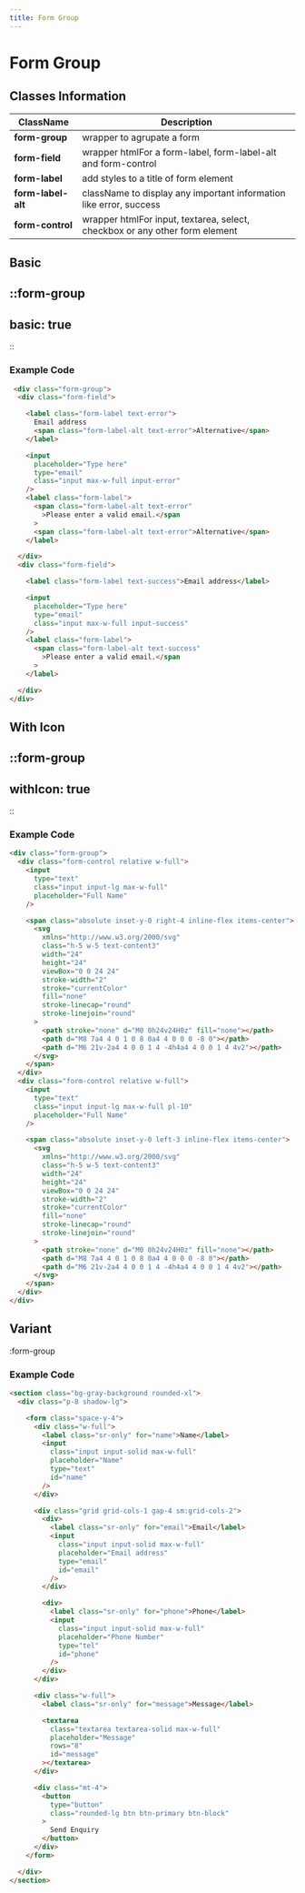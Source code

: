 ```yaml
---
title: Form Group
---
```


# Form Group

## Classes Information

| ClassName          | Description                                                                 |
| ------------------ | --------------------------------------------------------------------------- |
| **form-group**     | wrapper to agrupate a form                                                  |
| **form-field**     | wrapper htmlFor a form-label, form-label-alt and form-control               |
| **form-label**     | add styles to a title of form element                                       |
| **form-label-alt** | className to display any important information like error, success          |
| **form-control**   | wrapper htmlFor input, textarea, select, checkbox or any other form element |

## Basic

::form-group
---
basic: true
---
::

### Example Code

```html [html]
 <div class="form-group">
  <div class="form-field">

    <label class="form-label text-error">
      Email address
      <span class="form-label-alt text-error">Alternative</span>
    </label>

    <input
      placeholder="Type here"
      type="email"
      class="input max-w-full input-error"
    />
    <label class="form-label">
      <span class="form-label-alt text-error"
        >Please enter a valid email.</span
      >
      <span class="form-label-alt text-error">Alternative</span>
    </label>

  </div>
  <div class="form-field">

    <label class="form-label text-success">Email address</label>

    <input
      placeholder="Type here"
      type="email"
      class="input max-w-full input-success"
    />
    <label class="form-label">
      <span class="form-label-alt text-success"
        >Please enter a valid email.</span
      >
    </label>

  </div>
</div>

```

## With Icon

::form-group
---
withIcon: true
---
::

### Example Code

```html [html]
<div class="form-group">
  <div class="form-control relative w-full">
    <input
      type="text"
      class="input input-lg max-w-full"
      placeholder="Full Name"
    />

    <span class="absolute inset-y-0 right-4 inline-flex items-center">
      <svg
        xmlns="http://www.w3.org/2000/svg"
        class="h-5 w-5 text-content3"
        width="24"
        height="24"
        viewBox="0 0 24 24"
        stroke-width="2"
        stroke="currentColor"
        fill="none"
        stroke-linecap="round"
        stroke-linejoin="round"
      >
        <path stroke="none" d="M0 0h24v24H0z" fill="none"></path>
        <path d="M8 7a4 4 0 1 0 8 0a4 4 0 0 0 -8 0"></path>
        <path d="M6 21v-2a4 4 0 0 1 4 -4h4a4 4 0 0 1 4 4v2"></path>
      </svg>
    </span>
  </div>
  <div class="form-control relative w-full">
    <input
      type="text"
      class="input input-lg max-w-full pl-10"
      placeholder="Full Name"
    />

    <span class="absolute inset-y-0 left-3 inline-flex items-center">
      <svg
        xmlns="http://www.w3.org/2000/svg"
        class="h-5 w-5 text-content3"
        width="24"
        height="24"
        viewBox="0 0 24 24"
        stroke-width="2"
        stroke="currentColor"
        fill="none"
        stroke-linecap="round"
        stroke-linejoin="round"
      >
        <path stroke="none" d="M0 0h24v24H0z" fill="none"></path>
        <path d="M8 7a4 4 0 1 0 8 0a4 4 0 0 0 -8 0"></path>
        <path d="M6 21v-2a4 4 0 0 1 4 -4h4a4 4 0 0 1 4 4v2"></path>
      </svg>
    </span>
  </div>
</div>
```

## Variant

:form-group

### Example Code

```html [html]
<section class="bg-gray-background rounded-xl">
  <div class="p-8 shadow-lg">

    <form class="space-y-4">
      <div class="w-full">
        <label class="sr-only" for="name">Name</label>
        <input
          class="input input-solid max-w-full"
          placeholder="Name"
          type="text"
          id="name"
        />
      </div>

      <div class="grid grid-cols-1 gap-4 sm:grid-cols-2">
        <div>
          <label class="sr-only" for="email">Email</label>
          <input
            class="input input-solid max-w-full"
            placeholder="Email address"
            type="email"
            id="email"
          />
        </div>

        <div>
          <label class="sr-only" for="phone">Phone</label>
          <input
            class="input input-solid max-w-full"
            placeholder="Phone Number"
            type="tel"
            id="phone"
          />
        </div>
      </div>

      <div class="w-full">
        <label class="sr-only" for="message">Message</label>

        <textarea
          class="textarea textarea-solid max-w-full"
          placeholder="Message"
          rows="8"
          id="message"
        ></textarea>
      </div>

      <div class="mt-4">
        <button
          type="button"
          class="rounded-lg btn btn-primary btn-block"
        >
          Send Enquiry
        </button>
      </div>
    </form>

  </div>
</section>
```

